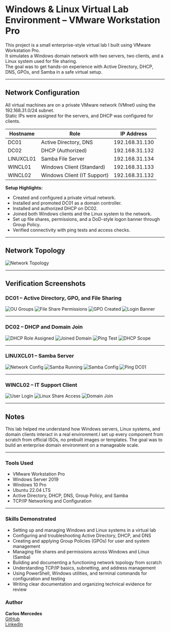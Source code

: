 # Windows & Linux Virtual Lab Environment – VMware Workstation Pro

This project is a small enterprise-style virtual lab I built using VMware Workstation Pro.  
It simulates a Windows domain network with two servers, two clients, and a Linux system used for file sharing.  
The goal was to get hands-on experience with Active Directory, DHCP, DNS, GPOs, and Samba in a safe virtual setup.

---

## Network Configuration

All virtual machines are on a private VMware network (VMnet) using the 192.168.31.0/24 subnet.  
Static IPs were assigned for the servers, and DHCP was configured for clients.

| Hostname  | Role                         | IP Address     |
|------------|------------------------------|----------------|
| DC01       | Active Directory, DNS        | 192.168.31.130 |
| DC02       | DHCP (Authorized)            | 192.168.31.132 |
| LINUXCL01  | Samba File Server            | 192.168.31.134 |
| WINCL01    | Windows Client (Standard)    | 192.168.31.133 |
| WINCL02    | Windows Client (IT Support)  | 192.168.31.132 |

**Setup Highlights:**
- Created and configured a private virtual network.
- Installed and promoted DC01 as a domain controller.
- Installed and authorized DHCP on DC02.
- Joined both Windows clients and the Linux system to the network.
- Set up file shares, permissions, and a DoD-style logon banner through Group Policy.
- Verified connectivity with ping tests and access checks.

---

## Network Topology

![Network Topology](images/Topology_Diagram.png)

---

## Verification Screenshots

### DC01 – Active Directory, GPO, and File Sharing
![OU Groups](screenshots/dc01_active_directory/IT_Support%20OU%20Groups%20and%20Members.png)
![File Share Permissions](screenshots/dc01_active_directory/FileShare_Permissions.png)
![GPO Created](screenshots/dc01_active_directory/DC01_GPO_Created.png)
![Login Banner](screenshots/dc01_active_directory/DC01_GPO_Login.png)

---

### DC02 – DHCP and Domain Join
![DHCP Role Assigned](screenshots/dc02_dhcp/DC02_DHCP_RoleAssigned.png)
![Joined Domain](screenshots/dc02_dhcp/DC02_JoinedDomain.png)
![Ping Test](screenshots/dc02_dhcp/DC02_Ping_DC01.png)
![DHCP Scope](screenshots/dc02_dhcp/DC02_Scope.png)

---

### LINUXCL01 – Samba Server
![Network Config](screenshots/linuxcl01_samba/LINUXCL01_Verified_Network_Config.png)
![Samba Running](screenshots/linuxcl01_samba/LINUXCL01_Samba_Running.png)
![Samba Config](screenshots/linuxcl01_samba/LINUXCL01_SambaShare_Config.png)
![Ping DC01](screenshots/linuxcl01_samba/LINUXCL01_Ping_DC01.png)

---

### WINCL02 – IT Support Client
![User Login](screenshots/wincl02_client/WINCL02_Verified_UserLogin.png)
![Linux Share Access](screenshots/wincl02_client/WINCL02_LinuxShare_AccessConfirmed.png)
![Domain Join](screenshots/wincl02_client/WINCL02_JoinedDomain_Renamed.png)

---

## Notes

This lab helped me understand how Windows servers, Linux systems, and domain clients interact in a real environment.I set up every component from scratch from official ISOs, no prebuilt images or templates. The goal was to build an enterprise domain environment on a manageable scale.

---

### Tools Used
- VMware Workstation Pro  
- Windows Server 2019  
- Windows 10 Pro  
- Ubuntu 22.04 LTS  
- Active Directory, DHCP, DNS, Group Policy, and Samba
- TCP/IP Networking and Configuration

---

### Skills Demonstrated
- Setting up and managing Windows and Linux systems in a virtual lab
- Configuring and troubleshooting Active Directory, DHCP, and DNS
- Creating and applying Group Policies (GPOs) for user and system management
- Managing file shares and permissions across Windows and Linux (Samba)
- Building and documenting a functioning network topology from scratch
- Understanding TCP/IP basics, subnetting, and address management
- Using PowerShell, Windows utilities, and terminal commands for configuration and testing
- Writing clear documentation and organizing technical evidence for review

### Author
**Carlos Mercedes**  
[GitHub](https://github.com/CarlosAMercedes)  
[LinkedIn](https://linkedin.com/in/carlosmercedes98)
